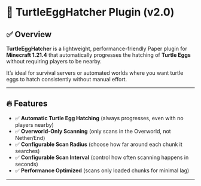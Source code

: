 # 🐢 TurtleEggHatcher Plugin (v2.0)

## ✅ Overview
**TurtleEggHatcher** is a lightweight, performance-friendly Paper plugin for **Minecraft 1.21.4** that automatically progresses the hatching of **Turtle Eggs** without requiring players to be nearby.

It’s ideal for survival servers or automated worlds where you want turtle eggs to hatch consistently without manual effort.

---

## 🔥 Features
- ✅ **Automatic Turtle Egg Hatching** (always progresses, even with no players nearby)
- ✅ **Overworld-Only Scanning** (only scans in the Overworld, not Nether/End)
- ✅ **Configurable Scan Radius** (choose how far around each chunk it searches)
- ✅ **Configurable Scan Interval** (control how often scanning happens in seconds)
- ✅ **Performance Optimized** (scans only loaded chunks for minimal lag)

---
